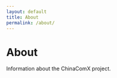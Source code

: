 ```yaml
---
layout: default
title: About
permalink: /about/
---
```

# About
Information about the ChinaComX project.
